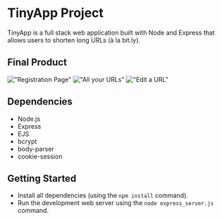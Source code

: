 # TinyApp Project

TinyApp is a full stack web application built with Node and Express that allows users to shorten long URLs (à la bit.ly).

## Final Product

!["Registration Page"]('./docs/registration.png')
!["All your URLs"]('./docs/myURLs.png')
!["Edit a URL"]('./docs/editURL.png')

## Dependencies

- Node.js
- Express
- EJS
- bcrypt
- body-parser
- cookie-session

## Getting Started

- Install all dependencies (using the `npm install` command).
- Run the development web server using the `node express_server.js` command.